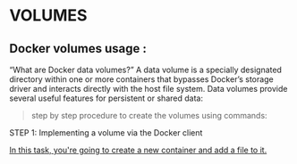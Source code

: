 # VOLUMES

## Docker volumes usage :
 <q>What are Docker data volumes?</q>
A data volume is a specially designated directory within one or more containers that bypasses Docker’s storage driver and 
interacts directly with the host file system. Data volumes provide several useful features for persistent or shared data:
 
> step by step procedure to create the volumes using commands:

STEP 1: Implementing a volume via the Docker client

<u>In this task, you're going to create a new container and add a file to it.</u>


